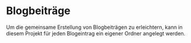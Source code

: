 # Blogbeiträge
Um die gemeinsame Erstellung von Blogbeiträgen zu erleichtern, kann in diesem Projekt für jeden Blogeintrag ein eigener Ordner angelegt werden.
